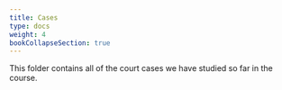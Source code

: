 ```yaml
---
title: Cases
type: docs
weight: 4
bookCollapseSection: true
---
```


This folder contains all of the court cases we have studied so far in the course. 